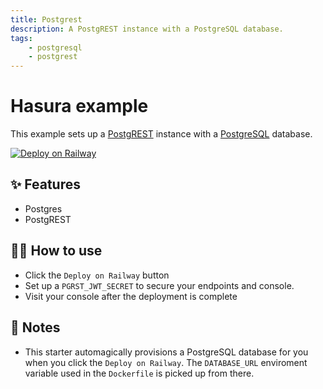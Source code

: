 ```yaml
---
title: Postgrest
description: A PostgREST instance with a PostgreSQL database.
tags:
    - postgresql
    - postgrest
---
```


# Hasura example

This example sets up a [PostgREST](https://postrest.org) instance with a
[PostgreSQL](https://www.postgresql.org/) database.

[![Deploy on Railway](https://railway.app/button.svg)](https://railway.app/new/template/hasura)

## ✨ Features

-   Postgres
-   PostgREST

## 💁‍♀️ How to use

-   Click the `Deploy on Railway` button
-   Set up a `PGRST_JWT_SECRET` to secure your endpoints and console.
-   Visit your console after the deployment is complete

## 📝 Notes

-   This starter automagically provisions a PostgreSQL database for you when you click the
    `Deploy on Railway`. The `DATABASE_URL` enviroment variable used in the `Dockerfile` is picked
    up from there.
